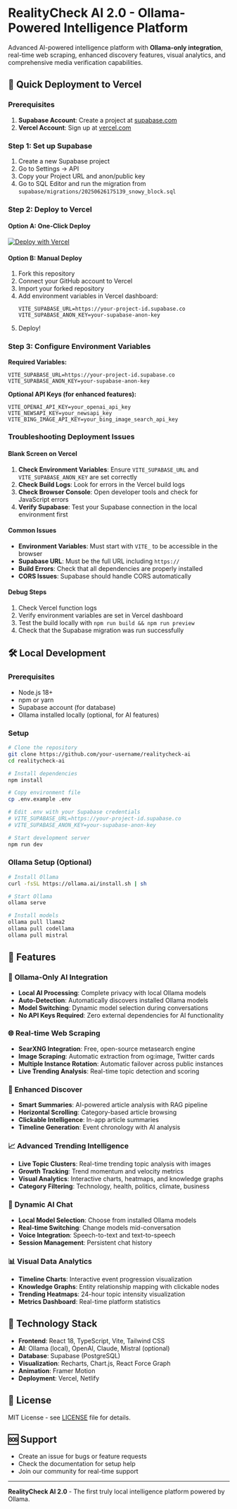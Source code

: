 # RealityCheck AI 2.0 - Ollama-Powered Intelligence Platform

Advanced AI-powered intelligence platform with **Ollama-only integration**, real-time web scraping, enhanced discovery features, visual analytics, and comprehensive media verification capabilities.

## 🚀 Quick Deployment to Vercel

### Prerequisites
1. **Supabase Account**: Create a project at [supabase.com](https://supabase.com)
2. **Vercel Account**: Sign up at [vercel.com](https://vercel.com)

### Step 1: Set up Supabase
1. Create a new Supabase project
2. Go to Settings → API
3. Copy your Project URL and anon/public key
4. Go to SQL Editor and run the migration from `supabase/migrations/20250626175139_snowy_block.sql`

### Step 2: Deploy to Vercel

#### Option A: One-Click Deploy
[![Deploy with Vercel](https://vercel.com/button)](https://vercel.com/new/clone?repository-url=https://github.com/your-username/realitycheck-ai)

#### Option B: Manual Deploy
1. Fork this repository
2. Connect your GitHub account to Vercel
3. Import your forked repository
4. Add environment variables in Vercel dashboard:
   ```
   VITE_SUPABASE_URL=https://your-project-id.supabase.co
   VITE_SUPABASE_ANON_KEY=your-supabase-anon-key
   ```
5. Deploy!

### Step 3: Configure Environment Variables

**Required Variables:**
```env
VITE_SUPABASE_URL=https://your-project-id.supabase.co
VITE_SUPABASE_ANON_KEY=your-supabase-anon-key
```

**Optional API Keys (for enhanced features):**
```env
VITE_OPENAI_API_KEY=your_openai_api_key
VITE_NEWSAPI_KEY=your_newsapi_key
VITE_BING_IMAGE_API_KEY=your_bing_image_search_api_key
```

### Troubleshooting Deployment Issues

#### Blank Screen on Vercel
1. **Check Environment Variables**: Ensure `VITE_SUPABASE_URL` and `VITE_SUPABASE_ANON_KEY` are set correctly
2. **Check Build Logs**: Look for errors in the Vercel build logs
3. **Check Browser Console**: Open developer tools and check for JavaScript errors
4. **Verify Supabase**: Test your Supabase connection in the local environment first

#### Common Issues
- **Environment Variables**: Must start with `VITE_` to be accessible in the browser
- **Supabase URL**: Must be the full URL including `https://`
- **Build Errors**: Check that all dependencies are properly installed
- **CORS Issues**: Supabase should handle CORS automatically

#### Debug Steps
1. Check Vercel function logs
2. Verify environment variables are set in Vercel dashboard
3. Test the build locally with `npm run build && npm run preview`
4. Check that the Supabase migration was run successfully

## 🛠 Local Development

### Prerequisites
- Node.js 18+ 
- npm or yarn
- Supabase account (for database)
- Ollama installed locally (optional, for AI features)

### Setup
```bash
# Clone the repository
git clone https://github.com/your-username/realitycheck-ai
cd realitycheck-ai

# Install dependencies
npm install

# Copy environment file
cp .env.example .env

# Edit .env with your Supabase credentials
# VITE_SUPABASE_URL=https://your-project-id.supabase.co
# VITE_SUPABASE_ANON_KEY=your-supabase-anon-key

# Start development server
npm run dev
```

### Ollama Setup (Optional)
```bash
# Install Ollama
curl -fsSL https://ollama.ai/install.sh | sh

# Start Ollama
ollama serve

# Install models
ollama pull llama2
ollama pull codellama
ollama pull mistral
```

## 🌟 Features

### 🤖 **Ollama-Only AI Integration**
- **Local AI Processing**: Complete privacy with local Ollama models
- **Auto-Detection**: Automatically discovers installed Ollama models
- **Model Switching**: Dynamic model selection during conversations
- **No API Keys Required**: Zero external dependencies for AI functionality

### 🌐 **Real-time Web Scraping**
- **SearXNG Integration**: Free, open-source metasearch engine
- **Image Scraping**: Automatic extraction from og:image, Twitter cards
- **Multiple Instance Rotation**: Automatic failover across public instances
- **Live Trending Analysis**: Real-time topic detection and scoring

### 🧭 **Enhanced Discover**
- **Smart Summaries**: AI-powered article analysis with RAG pipeline
- **Horizontal Scrolling**: Category-based article browsing
- **Clickable Intelligence**: In-app article summaries
- **Timeline Generation**: Event chronology with AI analysis

### 📈 **Advanced Trending Intelligence**
- **Live Topic Clusters**: Real-time trending topic analysis with images
- **Growth Tracking**: Trend momentum and velocity metrics
- **Visual Analytics**: Interactive charts, heatmaps, and knowledge graphs
- **Category Filtering**: Technology, health, politics, climate, business

### 🧠 **Dynamic AI Chat**
- **Local Model Selection**: Choose from installed Ollama models
- **Real-time Switching**: Change models mid-conversation
- **Voice Integration**: Speech-to-text and text-to-speech
- **Session Management**: Persistent chat history

### 📊 **Visual Data Analytics**
- **Timeline Charts**: Interactive event progression visualization
- **Knowledge Graphs**: Entity relationship mapping with clickable nodes
- **Trending Heatmaps**: 24-hour topic intensity visualization
- **Metrics Dashboard**: Real-time platform statistics

## 🔧 Technology Stack

- **Frontend**: React 18, TypeScript, Vite, Tailwind CSS
- **AI**: Ollama (local), OpenAI, Claude, Mistral (optional)
- **Database**: Supabase (PostgreSQL)
- **Visualization**: Recharts, Chart.js, React Force Graph
- **Animation**: Framer Motion
- **Deployment**: Vercel, Netlify

## 📄 License

MIT License - see [LICENSE](LICENSE) file for details.

## 🆘 Support

- Create an issue for bugs or feature requests
- Check the documentation for setup help
- Join our community for real-time support

---

**RealityCheck AI 2.0** - The first truly local intelligence platform powered by Ollama.